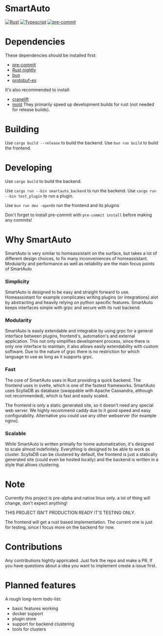 # SmartAuto

[![Rust](https://github.com/LDprg/smartauto/actions/workflows/rust.yml/badge.svg)](https://github.com/LDprg/smartauto/actions/workflows/rust.yml)
[![Typescript](https://github.com/LDprg/smartauto/actions/workflows/typescript.yml/badge.svg)](https://github.com/LDprg/smartauto/actions/workflows/typescript.yml)
[![pre-commit](https://github.com/LDprg/smartauto/actions/workflows/pre-commit.yml/badge.svg)](https://github.com/LDprg/smartauto/actions/workflows/pre-commit.yml)

# Dependencies

These dependencies should be installed first:

- [pre-commit](https://pre-commit.com/#install)
- [Rust nightly](https://www.rust-lang.org/tools/install)
- [bun](https://bun.sh)
- [protobuf-es](https://github.com/bufbuild/protobuf-es)

It's also recommended to install:

- [cranelift](https://github.com/rust-lang/rustc_codegen_cranelift)
- [mold](https://github.com/rui314/mold)
  They primarily speed up development builds for rust (not needed for release builds).

# Building

Use `cargo build --release` to build the backend.
Use `bun run build` to build the frontend.

# Developing

Use `cargo build` to build the backend.

Use `cargo run --bin smartauto_backend` to run the backend.
Use `cargo run --bin test_plugin` to run a plugin.

Use `bun run dev -open`to run the frontend and its plugins

Don't forget to install pre-commit with `pre-commit install` before making any commits!

# Why SmartAuto

SmartAuto is very similar to homeassistant on the surface, but takes a lot of different design choices, to fix many inconveniences of homeassistant.
Modularity and performance as well as reliability are the main focus points of SmartAuto

### Simplicity

SmartAuto is designed to be easy and straight forward to use. Homeassistant for example complicates writing plugins (or integrations) alot by abstracting and heavily relying on python specific features. SmartAuto keeps interfaces simple with grpc and secure with its rust backend.

### Modularity

SmartAuto is easily extendable and integrable by using grpc for a general interface between plugins, frontend's, automation's and external application.
This not only simplifies development process, since there is only one interface to maintain, it also allows easily extendability with custom software.
Due to the nature of grpc there is no restriction for which language to use as long as it supports grpc.

### Fast

The core of SmartAuto uses in Rust providing a quick backend. The frontend uses in svelte, which is one of the fastest frameworks.
SmartAuto uses ScyllaDB as database (swappable with Apache Cassandra, although not recommended), which is fast and easily scaled.

The frontend is only a static generated site, so it doesn't need any special web server. We highly recommend caddy due to it good speed and easy configurability. Alternative you could use any other webserver (for example nginx).

### Scalable

While SmartAuto is written primally for home automatization, it's designed to scale almost indefinitely. Everything is designed to be able to work as cluster. ScyllaDB can be clustered by default, the frontend is just a statically generated site (could even be hosted locally) and the backend is written in a style that allows clustering.

# Note

Currently this project is pre-alpha and native linux only.
a lot of thing will change, don't expect anything!

THIS PROJECT ISN'T PRODUCTION READY IT'S TESTING ONLY.

The frontend will get a rust based implementation. The current one is just for testing, since I focus more on the backend for now.

# Contributions

Any contributions hightly appricated. Just fork the repo and make a PR. If you have questions about a idea you want to implement create a issue first.

# Planned features

A rough long-term todo-list:

- basic features working
- docker support
- plugin store
- support for backend clustering
- tools for clusters
